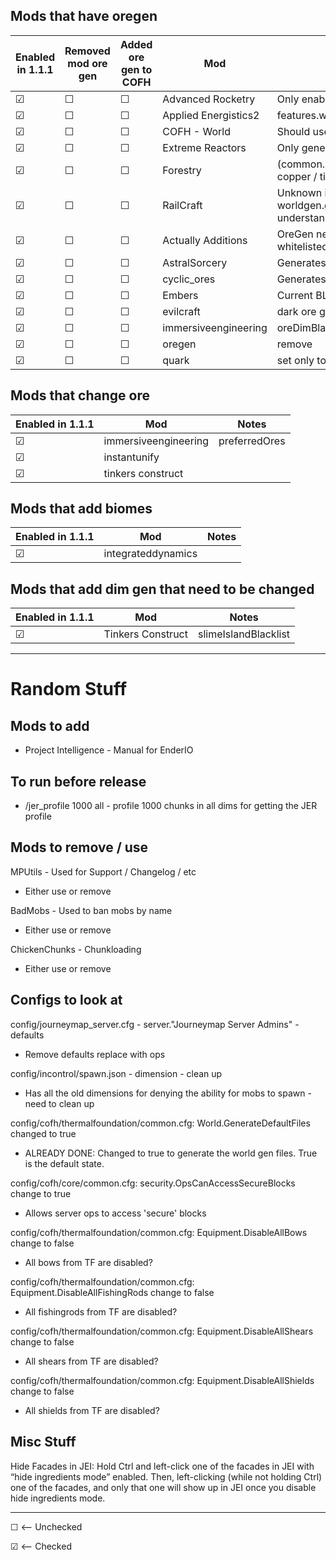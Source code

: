 ## Mods that have oregen

Enabled in 1.1.1 | Removed mod ore gen | Added ore gen to COFH | Mod | Notes
---------------- | ------------------- | --------------------- | --- | -----
&#9745; | &#9744; | &#9744; | Advanced Rocketry | Only enabled for dimensions it creates
&#9745; | &#9744; | &#9744; | Applied Energistics2 | features.world.CertusQuartzWorldGen
&#9745; | &#9744; | &#9744; | COFH - World | Should use this as main generator
&#9745; | &#9744; | &#9744; | Extreme Reactors | Only generates in overworld
&#9745; | &#9744; | &#9744; | Forestry | (common.cfg) Generates apatite / copper / tin in all dims
&#9745; | &#9744; | &#9744; | RailCraft | Unknown if it will effect - need to worldgen.generate.skyGen = true to understand
&#9745; | &#9744; | &#9744; | Actually Additions | OreGen needs to have the dim's whitelisted
&#9745; | &#9744; | &#9744; | AstralSorcery | Generates only in dim 0
&#9745; | &#9744; | &#9744; | cyclic_ores | Generates ores - TBD
&#9745; | &#9744; | &#9744; | Embers | Current BLACKLIST 0 -1 1
&#9745; | &#9744; | &#9744; | evilcraft | dark ore gen
&#9745; | &#9744; | &#9744; | immersiveengineering | oreDimBlacklist
&#9745; | &#9744; | &#9744; | oregen | remove
&#9745; | &#9744; | &#9744; | quark | set only to overworld

## Mods that change ore

Enabled in 1.1.1 | Mod | Notes
---------------- | --- | -----
&#9745; | immersiveengineering | preferredOres
&#9745; | instantunify | 
&#9745; | tinkers construct | 

## Mods that add biomes

Enabled in 1.1.1 | Mod | Notes
---------------- | --- | -----
&#9745; | integrateddynamics |

## Mods that add dim gen that need to be changed

Enabled in 1.1.1 | Mod | Notes
---------------- | --- | -----
&#9745; | Tinkers Construct | slimeIslandBlacklist

-----

# Random Stuff

## Mods to add
 * Project Intelligence - Manual for EnderIO

## To run before release
 * /jer_profile 1000 all - profile 1000 chunks in all dims for getting the JER profile

## Mods to remove / use

MPUtils - Used for Support / Changelog / etc
 * Either use or remove

BadMobs - Used to ban mobs by name
 * Either use or remove  

ChickenChunks - Chunkloading
 * Either use or remove

## Configs to look at

config/journeymap_server.cfg - server."Journeymap Server Admins" - defaults
 * Remove defaults replace with ops

config/incontrol/spawn.json - dimension - clean up
 * Has all the old dimensions for denying the ability for mobs to spawn - need to clean up

config/cofh/thermalfoundation/common.cfg: World.GenerateDefaultFiles changed to true
 * ALREADY DONE: Changed to true to generate the world gen files. True is the default state.

config/cofh/core/common.cfg: security.OpsCanAccessSecureBlocks change to true 
 * Allows server ops to access 'secure' blocks

config/cofh/thermalfoundation/common.cfg: Equipment.DisableAllBows change to false
 * All bows from TF are disabled?

config/cofh/thermalfoundation/common.cfg: Equipment.DisableAllFishingRods change to false
 * All fishingrods from TF are disabled?

config/cofh/thermalfoundation/common.cfg: Equipment.DisableAllShears change to false
 * All shears from TF are disabled?

config/cofh/thermalfoundation/common.cfg: Equipment.DisableAllShields change to false
 * All shields from TF are disabled?

## Misc Stuff

Hide Facades in JEI: Hold Ctrl and left-click one of the facades in JEI with “hide ingredients mode” enabled. Then, left-clicking (while not holding Ctrl) one of the facades, and only that one will show up in JEI once you disable hide ingredients mode.




-----

&#9744; <-- Unchecked

&#9745; <-- Checked

